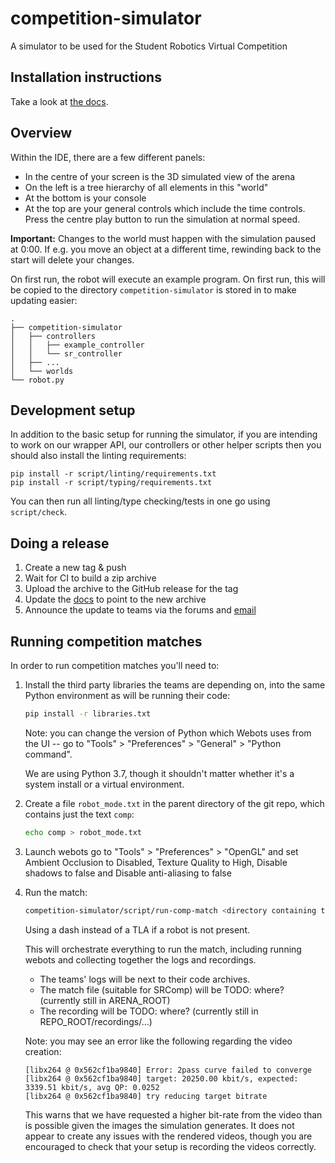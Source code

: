 # competition-simulator

A simulator to be used for the Student Robotics Virtual Competition

## Installation instructions

Take a look at [the docs](https://studentrobotics.org/docs/simulator/#installation).

## Overview

Within the IDE, there are a few different panels:

- In the centre of your screen is the 3D simulated view of the arena
- On the left is a tree hierarchy of all elements in this "world"
- At the bottom is your console
- At the top are your general controls which include the time controls. Press the centre play button to run the simulation at normal speed.

**Important:** Changes to the world must happen with the simulation paused at 0:00. If e.g. you move an object at a different time, rewinding back to the start will delete your changes.

On first run, the robot will execute an example program. On first run, this will be copied to the directory `competition-simulator` is stored in to make updating easier:

``` plain
.
├── competition-simulator
│   ├── controllers
│   │   ├── example_controller
│   │   └── sr_controller
│   ├── ...
│   └── worlds
└── robot.py
```

## Development setup

In addition to the basic setup for running the simulator, if you are intending
to work on our wrapper API, our controllers or other helper scripts then you
should also install the linting requirements:

``` shell
pip install -r script/linting/requirements.txt
pip install -r script/typing/requirements.txt
```

You can then run all linting/type checking/tests in one go using `script/check`.

## Doing a release

1. Create a new tag & push
2. Wait for CI to build a zip archive
3. Upload the archive to the GitHub release for the tag
4. Update the [docs](https://github.com/srobo/docs) to point to the new archive
5. Announce the update to teams via the forums and [email](https://github.com/srobo/team-emails)

## Running competition matches

In order to run competition matches you'll need to:

1. Install the third party libraries the teams are depending on, into the same
   Python environment as will be running their code:

    ``` bash
    pip install -r libraries.txt
    ```

   Note: you can change the version of Python which Webots uses from the UI --
   go to "Tools" > "Preferences" > "General" > "Python command".

   We are using Python 3.7, though it shouldn't matter whether it's a system
   install or a virtual environment.

2. Create a file `robot_mode.txt` in the parent directory of the git repo, which
   contains just the text `comp`:

    ``` bash
    echo comp > robot_mode.txt
    ```

3. Launch webots go to "Tools" > "Preferences" > "OpenGL" and set Ambient Occlusion to Disabled, Texture Quality to High, Disable shadows to false and Disable anti-aliasing to false

4. Run the match:

    ```bash
    competition-simulator/script/run-comp-match <directory containing team code> <match number> <Zone 0 TLA> <Zone 1 TLA> <Zone 2 TLA> <Zone 3 TLA>
    ```

    Using a dash instead of a TLA if a robot is not present.

    This will orchestrate everything to run the match, including running webots
    and collecting together the logs and recordings.
    - The teams' logs will be next to their code archives.
    - The match file (suitable for SRComp) will be TODO: where? (currently still in ARENA_ROOT)
    - The recording will be TODO: where? (currently still in REPO_ROOT/recordings/...)

    Note: you may see an error like the following regarding the video creation:
    ``` plain
    [libx264 @ 0x562cf1ba9840] Error: 2pass curve failed to converge
    [libx264 @ 0x562cf1ba9840] target: 20250.00 kbit/s, expected: 3339.51 kbit/s, avg QP: 0.0252
    [libx264 @ 0x562cf1ba9840] try reducing target bitrate
    ```
    This warns that we have requested a higher bit-rate from the video than is
    possible given the images the simulation generates. It does not appear to
    create any issues with the rendered videos, though you are encouraged to
    check that your setup is recording the videos correctly.
